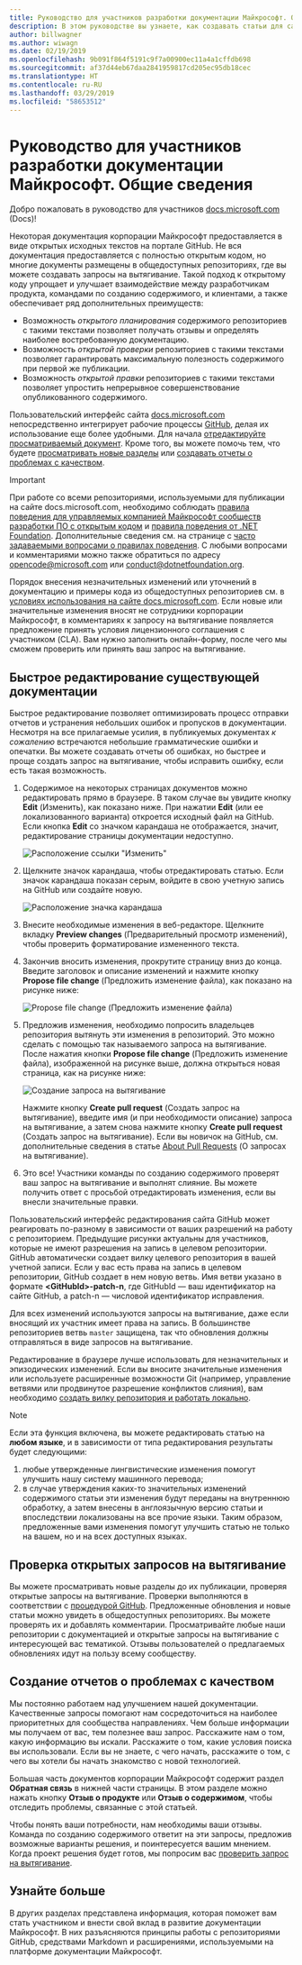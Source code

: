 ```yaml
---
title: Руководство для участников разработки документации Майкрософт. Общие сведения
description: В этом руководстве вы узнаете, как создавать статьи для сайта документации Майкрософт docs.microsoft.com.
author: billwagner
ms.author: wiwagn
ms.date: 02/19/2019
ms.openlocfilehash: 9b091f864f5191c9f7a00900ec11a4a1cffdb698
ms.sourcegitcommit: af37d44eb67daa2841959817cd205ec95db18cec
ms.translationtype: HT
ms.contentlocale: ru-RU
ms.lasthandoff: 03/29/2019
ms.locfileid: "58653512"
---
```

# <a name="microsoft-docs-contributor-guide-overview"></a>Руководство для участников разработки документации Майкрософт. Общие сведения

Добро пожаловать в руководство для участников [docs.microsoft.com](https://docs.microsoft.com) (Docs)!

Некоторая документация корпорации Майкрософт предоставляется в виде открытых исходных текстов на портале GitHub. Не вся документация предоставляется с полностью открытым кодом, но многие документы размещены в общедоступных репозиториях, где вы можете создавать запросы на вытягивание. Такой подход к открытому коду упрощает и улучшает взаимодействие между разработчикам продукта, командами по созданию содержимого, и клиентами, а также обеспечивает ряд дополнительных преимуществ:

- Возможность _открытого планирования_ содержимого репозиториев с такими текстами позволяет получать отзывы и определять наиболее востребованную документацию.
- Возможность _открытой проверки_ репозиториев с такими текстами позволяет гарантировать максимальную полезность содержимого при первой же публикации.
- Возможность _открытой правки_ репозиториев с такими текстами позволяет упростить непрерывное совершенствование опубликованного содержимого.

Пользовательский интерфейс сайта [docs.microsoft.com](https://docs.microsoft.com) непосредственно интегрирует рабочие процессы [GitHub](https://github.com), делая их использование еще более удобными. Для начала [отредактируйте просматриваемый документ](#quick-edits-to-existing-documents). Кроме того, вы можете помочь тем, что будете [просматривать новые разделы](#review-open-prs) или [создавать отчеты о проблемах с качеством](#create-quality-issues).

> [!IMPORTANT]
> При работе со всеми репозиториями, используемыми для публикации на сайте docs.microsoft.com, необходимо соблюдать [правила поведения для управляемых компанией Майкрософт сообществ разработки ПО с открытым кодом](https://opensource.microsoft.com/codeofconduct/) и [правила поведения от .NET Foundation](https://dotnetfoundation.org/code-of-conduct). Дополнительные сведения см. на странице с [часто задаваемыми вопросами о правилах поведения](https://opensource.microsoft.com/codeofconduct/faq/). С любыми вопросами и комментариями можно также обратиться по адресу [opencode@microsoft.com](mailto:opencode@microsoft.com) или [conduct@dotnetfoundation.org](mailto:conduct@dotnetfoundation.org).<br>
>
> Порядок внесения незначительных изменений или уточнений в документацию и примеры кода из общедоступных репозиториев см. в [условиях использования на сайте docs.microsoft.com](https://docs.microsoft.com/legal/termsofuse). Если новые или значительные изменения вносят не сотрудники корпорации Майкрософт, в комментариях к запросу на вытягивание появляется предложение принять условия лицензионного соглашения с участником (CLA). Вам нужно заполнить онлайн-форму, после чего мы сможем проверить или принять ваш запрос на вытягивание.

## <a name="quick-edits-to-existing-documents"></a>Быстрое редактирование существующей документации

Быстрое редактирование позволяет оптимизировать процесс отправки отчетов и устранения небольших ошибок и пропусков в документации. Несмотря на все прилагаемые усилия, в публикуемых документах _к сожалению_ встречаются небольшие грамматические ошибки и опечатки. Вы можете создавать отчеты об ошибках, но быстрее и проще создать запрос на вытягивание, чтобы исправить ошибку, если есть такая возможность.

1. Содержимое на некоторых страницах документов можно редактировать прямо в браузере. В таком случае вы увидите кнопку **Edit** (Изменить), как показано ниже. При нажатии **Edit** (или ее локализованного варианта) откроется исходный файл на GitHub. Если кнопка **Edit** со значком карандаша не отображается, значит, редактирование страницы документации недоступно.

   ![Расположение ссылки "Изменить"](./media/index/edit-article.png)

2. Щелкните значок карандаша, чтобы отредактировать статью. Если значок карандаша показан серым, войдите в свою учетную запись на GitHub или создайте новую. 

   ![Расположение значка карандаша](./media/index/edit-icon.png)


3. Внесите необходимые изменения в веб-редакторе. Щелкните вкладку **Preview changes** (Предварительный просмотр изменений), чтобы проверить форматирование измененного текста.

4. Закончив вносить изменения, прокрутите страницу вниз до конца. Введите заголовок и описание изменений и нажмите кнопку **Propose file change** (Предложить изменение файла), как показано на рисунке ниже:

   ![Propose file change (Предложить изменение файла)](./media/index/submit-pull-request.png)

5. Предложив изменения, необходимо попросить владельцев репозитория вытянуть эти изменения в репозиторий. Это можно сделать с помощью так называемого запроса на вытягивание. После нажатия кнопки **Propose file change** (Предложить изменение файла), изображенной на рисунке выше, должна открыться новая страница, как на рисунке ниже:

   ![Создание запроса на вытягивание](media/index/create-pull-request.png)

   Нажмите кнопку **Create pull request** (Создать запрос на вытягивание), введите имя (и при необходимости описание) запроса на вытягивание, а затем снова нажмите кнопку **Create pull request** (Создать запрос на вытягивание). Если вы новичок на GitHub, см. дополнительные сведения в статье [About Pull Requests](https://help.github.com/en/articles/about-pull-requests) (О запросах на вытягивание).

6. Это все! Участники команды по созданию содержимого проверят ваш запрос на вытягивание и выполнят слияние. Вы можете получить ответ с просьбой отредактировать изменения, если вы внесли значительные правки.

Пользовательский интерфейс редактирования сайта GitHub может реагировать по-разному в зависимости от ваших разрешений на работу с репозиторием. Предыдущие рисунки актуальны для участников, которые не имеют разрешения на запись в целевом репозитории. GitHub автоматически создает вилку целевого репозитория в вашей учетной записи. Если у вас есть права на запись в целевом репозитории, GitHub создает в нем новую ветвь. Имя ветви указано в формате **\<GitHubId\>-patch-n**, где GitHubId — ваш идентификатор на сайте GitHub, а patch-n — числовой идентификатор исправления.

Для всех изменений используются запросы на вытягивание, даже если вносящий их участник имеет права на запись. В большинстве репозиториев ветвь `master` защищена, так что обновления должны отправляться в виде запросов на вытягивание.

Редактирование в браузере лучше использовать для незначительных и эпизодических изменений. Если вы вносите значительные изменения или используете расширенные возможности Git (например, управление ветвями или продвинутое разрешение конфликтов слияния), вам необходимо [создать вилку репозитория и работать локально](how-to-write-workflows-major.md).

> [!NOTE]
> Если эта функция включена, вы можете редактировать статью на **любом языке**, и в зависимости от типа редактирования результаты будет следующими:
> 1. любые утвержденные лингвистические изменения помогут улучшить нашу систему машинного перевода;
> 2. в случае утверждения каких-то значительных изменений содержимого статьи эти изменения будут переданы на внутреннюю обработку, а затем внесены в англоязычную версию статьи и впоследствии локализованы на все прочие языки.
> Таким образом, предложенные вами изменения помогут улучшить статью не только на вашем, но и на всех доступных языках.

## <a name="review-open-prs"></a>Проверка открытых запросов на вытягивание

Вы можете просматривать новые разделы до их публикации, проверяя открытые запросы на вытягивание. Проверки выполняются в соответствии с [процедурой GitHub](https://guides.github.com/introduction/flow/). Предложенные обновления и новые статьи можно увидеть в общедоступных репозиториях. Вы можете проверять их и добавлять комментарии. Просматривайте любые наши репозитории с документацией и открытые запросы на вытягивание с интересующей вас тематикой. Отзывы пользователей о предлагаемых обновлениях идут на пользу всему сообществу.

## <a name="create-quality-issues"></a>Создание отчетов о проблемах с качеством

Мы постоянно работаем над улучшением нашей документации. Качественные запросы помогают нам сосредоточиться на наиболее приоритетных для сообщества направлениях. Чем больше информации мы получаем от вас, тем полезнее ваш запрос. Расскажите нам о том, какую информацию вы искали. Расскажите о том, какие условия поиска вы использовали. Если вы не знаете, с чего начать, расскажите о том, с чего вы хотели бы начать знакомство с новой технологией.

Большая часть документов корпорации Майкрософт содержит раздел **Обратная связь** в нижней части страницы. В этом разделе можно нажать кнопку **Отзыв о продукте** или **Отзыв о содержимом**, чтобы отследить проблемы, связанные с этой статьей.

Чтобы понять ваши потребности, нам необходимы ваши отзывы. Команда по созданию содержимого ответит на эти запросы, предложив возможные варианты решения, и поинтересуется вашим мнением. Когда проект решения будет готов, мы попросим вас [проверить запрос на вытягивание](#review-open-prs).

## <a name="get-more-involved"></a>Узнайте больше

В других разделах представлена информация, которая поможет вам стать участником и внести свой вклад в развитие документации Майкрософт. В них разъясняются принципы работы с репозиториями GitHub, средствами Markdown и расширениями, используемыми на платформе документации Майкрософт.
